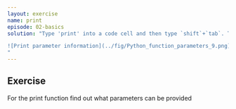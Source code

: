 ```yaml
---
layout: exercise
name: print
episode: 02-basics
solution: "Type 'print' into a code cell and then type `shift`+`tab`. The following pop-up should appear.

![Print parameter information](../fig/Python_function_parameters_9.png)
"
---
```

## Exercise

For the print function find out what parameters can be provided
